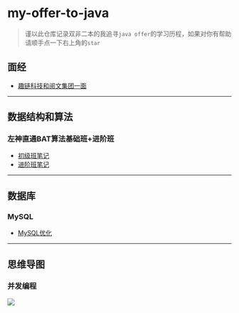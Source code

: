 # my-offer-to-java

> 谨以此仓库记录双非二本的我追寻`java offer`的学习历程，如果对你有帮助请顺手点一下右上角的`star`

## 面经

- [趣链科技和阅文集团一面](http://www.zhenganwen.top/f6cb024f.html)

-----------

## 数据结构和算法

### 左神直通BAT算法基础班+进阶班

- [初级班笔记](http://www.zhenganwen.top/62859a9a.html)
- [进阶班笔记](http://www.zhenganwen.top/19e411e9.html)

------------------

## 数据库

### MySQL

- [MySQL优化](http://www.zhenganwen.top/62645e84.html)

--------

## 思维导图

### 并发编程

![](http://zanwenblog.oss-cn-beijing.aliyuncs.com/19-1-3/99943411.jpg)